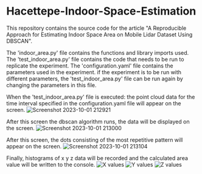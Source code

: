 # Hacettepe-Indoor-Space-Estimation
This repository contains the source code for the article "A Reproducible Approach for Estimating Indoor Space Area on Mobile Lidar Dataset Using DBSCAN". 

The 'indoor_area.py' file contains the functions and library imports used.
The 'test_indoor_area.py' file contains the code that needs to be run to replicate the experiment.
The 'configuration.yaml' file contains the parameters used in the experiment. if the experiment is to be run with different parameters, the 'test_indoor_area.py' file can be run again by changing the parameters in this file.

When the 'test_indoor_area.py' file is executed:
the point cloud data for the time interval specified in the configuration.yaml file will appear on the screen.
![Screenshot 2023-10-01 212921](https://github.com/Heisenberk-Karabay/Hacettepe-Indoor-Space-Estimation/assets/85685449/7f2e188b-6934-4947-86c6-ffff103a152b)

After this screen the dbscan algorithm runs, the data will be displayed on the screen.
![Screenshot 2023-10-01 213000](https://github.com/Heisenberk-Karabay/Hacettepe-Indoor-Space-Estimation/assets/85685449/8df1e3fa-3af9-414c-aef9-267870bd62e4)

After this screen, the dots consisting of the most repetitive pattern will appear on the screen.
![Screenshot 2023-10-01 213104](https://github.com/Heisenberk-Karabay/Hacettepe-Indoor-Space-Estimation/assets/85685449/3cfcce3c-02f3-4ba2-b8b6-50f973e7a8f5)

Finally, histograms of x y z data will be recorded and the calculated area value will be written to the console.
![X values](https://github.com/Heisenberk-Karabay/Hacettepe-Indoor-Space-Estimation/assets/85685449/fd7e2bd8-d388-42d6-8c62-c2d87c14abde)
![Y values](https://github.com/Heisenberk-Karabay/Hacettepe-Indoor-Space-Estimation/assets/85685449/626e1765-475f-4d1d-92fe-b8b3f56c8478)
![Z values](https://github.com/Heisenberk-Karabay/Hacettepe-Indoor-Space-Estimation/assets/85685449/ee21c4e6-ad08-4336-b0b6-64f9cee41acc)

